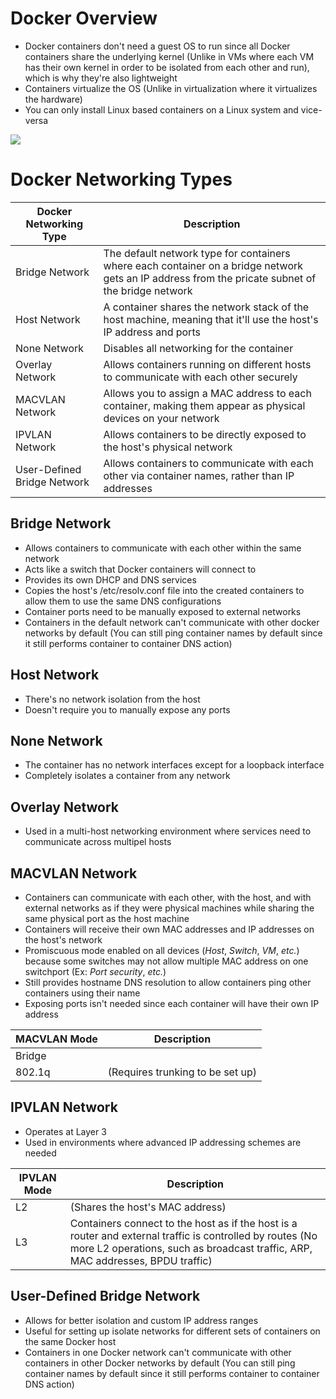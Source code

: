 # Docker Overview

* Docker containers don't need a guest OS to run since all Docker containers share the underlying kernel (Unlike in VMs where each VM has their own kernel in order to be isolated from each other and run), which is why they're also lightweight 
* Containers virtualize the OS (Unlike in virtualization where it virtualizes the hardware)
* You can only install Linux based containers on a Linux system and vice-versa

![](https://github.com/JonmarCorpuz/SecondBrain/blob/main/Assets/Whitespace.png)

# Docker Networking Types

| Docker Networking Type | Description |
| --- | --- |
| Bridge Network | The default network type for containers where each container on a bridge network gets an IP address from the pricate subnet of the bridge network |
| Host Network | A container shares the network stack of the host machine, meaning that it'll use the host's IP address and ports |
| None Network | Disables all networking for the container |
| Overlay Network | Allows containers running on different hosts to communicate with each other securely |
| MACVLAN Network | Allows you to assign a MAC address to each container, making them appear as physical devices on your network |
| IPVLAN Network | Allows containers to be directly exposed to the host's physical network |
| User-Defined Bridge Network | Allows containers to communicate with each other via container names, rather than IP addresses |

## Bridge Network

* Allows containers to communicate with each other within the same network
* Acts like a switch that Docker containers will connect to
* Provides its own DHCP and DNS services
* Copies the host's /etc/resolv.conf file into the created containers to allow them to use the same DNS configurations
* Container ports need to be manually exposed to external networks
* Containers in the default network can't communicate with other docker networks by default (You can still ping container names by default since it still performs container to container DNS action)
 
## Host Network

* There's no network isolation from the host
* Doesn't require you to manually expose any ports

## None Network 

* The container has no network interfaces except for a loopback interface
* Completely isolates a container from any network

## Overlay Network

* Used in a multi-host networking environment where services need to communicate across multipel hosts

## MACVLAN Network

* Containers can communicate with each other, with the host, and with external networks as if they were physical machines while sharing the same physical port as the host machine
* Containers will receive their own MAC addresses and IP addresses on the host's network
* Promiscuous mode enabled on all devices (*Host*, *Switch*, *VM*, *etc.*) because some switches may not allow multiple MAC address on one switchport (Ex: *Port security*, *etc.*)
* Still provides hostname DNS resolution to allow containers ping other containers using their name
* Exposing ports isn't needed since each container will have their own IP address

| MACVLAN Mode | Description |
| --- | --- |
| Bridge | |
| 802.1q | (Requires trunking to be set up) |

## IPVLAN Network

* Operates at Layer 3
* Used in environments where advanced IP addressing schemes are needed

| IPVLAN Mode | Description |
| --- | --- |
| L2 | (Shares the host's MAC address) |
| L3 | Containers connect to the host as if the host is a router and external traffic is controlled by routes (No more L2 operations, such as broadcast traffic, ARP, MAC addresses, BPDU traffic) |

## User-Defined Bridge Network 

* Allows for better isolation and custom IP address ranges
* Useful for setting up isolate networks for different sets of containers on the same Docker host
* Containers in one Docker network can't communicate with other containers in other Docker networks by default (You can still ping container names by default since it still performs container to container DNS action)
